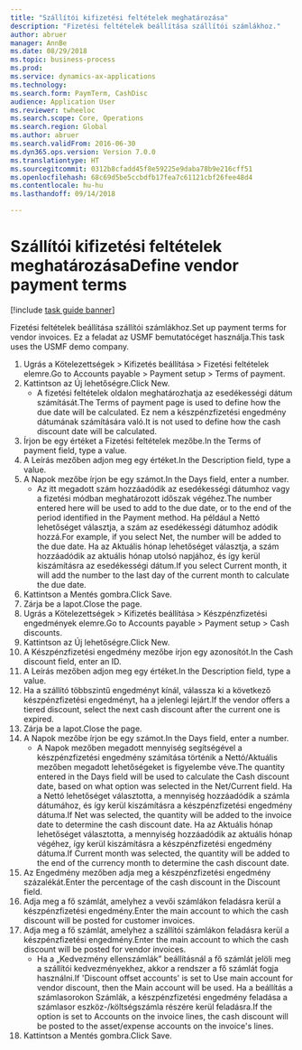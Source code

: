 ```yaml
--- 
title: "Szállítói kifizetési feltételek meghatározása"
description: "Fizetési feltételek beállítása szállítói számlákhoz."
author: abruer
manager: AnnBe
ms.date: 08/29/2018
ms.topic: business-process
ms.prod: 
ms.service: dynamics-ax-applications
ms.technology: 
ms.search.form: PaymTerm, CashDisc
audience: Application User
ms.reviewer: twheeloc
ms.search.scope: Core, Operations
ms.search.region: Global
ms.author: abruer
ms.search.validFrom: 2016-06-30
ms.dyn365.ops.version: Version 7.0.0
ms.translationtype: HT
ms.sourcegitcommit: 0312b8cfadd45f8e59225e9daba78b9e216cff51
ms.openlocfilehash: 68c69d5be5ccbdfb17fea7c61121cbf26fee48d4
ms.contentlocale: hu-hu
ms.lasthandoff: 09/14/2018

---
```

# <a name="define-vendor-payment-terms"></a><span data-ttu-id="fb6bf-103">Szállítói kifizetési feltételek meghatározása</span><span class="sxs-lookup"><span data-stu-id="fb6bf-103">Define vendor payment terms</span></span>

[!include [task guide banner](../../includes/task-guide-banner.md)]

<span data-ttu-id="fb6bf-104">Fizetési feltételek beállítása szállítói számlákhoz.</span><span class="sxs-lookup"><span data-stu-id="fb6bf-104">Set up payment terms for vendor invoices.</span></span> <span data-ttu-id="fb6bf-105">Ez a feladat az USMF bemutatócéget használja.</span><span class="sxs-lookup"><span data-stu-id="fb6bf-105">This task uses the USMF demo company.</span></span>

1. <span data-ttu-id="fb6bf-106">Ugrás a Kötelezettségek > Kifizetés beállítása > Fizetési feltételek elemre.</span><span class="sxs-lookup"><span data-stu-id="fb6bf-106">Go to Accounts payable > Payment setup > Terms of payment.</span></span>
2. <span data-ttu-id="fb6bf-107">Kattintson az Új lehetőségre.</span><span class="sxs-lookup"><span data-stu-id="fb6bf-107">Click New.</span></span>
    * <span data-ttu-id="fb6bf-108">A fizetési feltételek oldalon meghatározhatja az esedékességi dátum számítását.</span><span class="sxs-lookup"><span data-stu-id="fb6bf-108">The Terms of payment page is used to define how the due date will be calculated.</span></span> <span data-ttu-id="fb6bf-109">Ez nem a készpénzfizetési engedmény dátumának számítására való.</span><span class="sxs-lookup"><span data-stu-id="fb6bf-109">It is not used to define how the cash discount date will be calculated.</span></span>  
3. <span data-ttu-id="fb6bf-110">Írjon be egy értéket a Fizetési feltételek mezőbe.</span><span class="sxs-lookup"><span data-stu-id="fb6bf-110">In the Terms of payment field, type a value.</span></span>
4. <span data-ttu-id="fb6bf-111">A Leírás mezőben adjon meg egy értéket.</span><span class="sxs-lookup"><span data-stu-id="fb6bf-111">In the Description field, type a value.</span></span>
5. <span data-ttu-id="fb6bf-112">A Napok mezőbe írjon be egy számot.</span><span class="sxs-lookup"><span data-stu-id="fb6bf-112">In the Days field, enter a number.</span></span>
    * <span data-ttu-id="fb6bf-113">Az itt megadott szám hozzáadódik az esedékességi dátumhoz vagy a fizetési módban meghatározott időszak végéhez.</span><span class="sxs-lookup"><span data-stu-id="fb6bf-113">The number entered here will be used to add to the due date, or to the end of the period identified in the Payment method.</span></span> <span data-ttu-id="fb6bf-114">Ha például a Nettó lehetőséget választja, a szám az esedékességi dátumhoz adódik hozzá.</span><span class="sxs-lookup"><span data-stu-id="fb6bf-114">For example, if you select Net, the number will be added to the due date.</span></span> <span data-ttu-id="fb6bf-115">Ha az Aktuális hónap lehetőséget választja, a szám hozzáadódik az aktuális hónap utolsó napjához, és így kerül kiszámításra az esedékességi dátum.</span><span class="sxs-lookup"><span data-stu-id="fb6bf-115">If you select Current month, it will add the number to the last day of the current month to calculate the due date.</span></span>  
6. <span data-ttu-id="fb6bf-116">Kattintson a Mentés gombra.</span><span class="sxs-lookup"><span data-stu-id="fb6bf-116">Click Save.</span></span>
7. <span data-ttu-id="fb6bf-117">Zárja be a lapot.</span><span class="sxs-lookup"><span data-stu-id="fb6bf-117">Close the page.</span></span>
8. <span data-ttu-id="fb6bf-118">Ugrás a Kötelezettségek > Kifizetés beállítása > Készpénzfizetési engedmények elemre.</span><span class="sxs-lookup"><span data-stu-id="fb6bf-118">Go to Accounts payable > Payment setup > Cash discounts.</span></span>
9. <span data-ttu-id="fb6bf-119">Kattintson az Új lehetőségre.</span><span class="sxs-lookup"><span data-stu-id="fb6bf-119">Click New.</span></span>
10. <span data-ttu-id="fb6bf-120">A Készpénzfizetési engedmény mezőbe írjon egy azonosítót.</span><span class="sxs-lookup"><span data-stu-id="fb6bf-120">In the Cash discount field, enter an ID.</span></span>
11. <span data-ttu-id="fb6bf-121">A Leírás mezőben adjon meg egy értéket.</span><span class="sxs-lookup"><span data-stu-id="fb6bf-121">In the Description field, type a value.</span></span>
12. <span data-ttu-id="fb6bf-122">Ha a szállító többszintű engedményt kínál, válassza ki a következő készpénzfizetési engedményt, ha a jelenlegi lejárt.</span><span class="sxs-lookup"><span data-stu-id="fb6bf-122">If the vendor offers a tiered discount, select the next cash discount after the current one is expired.</span></span>
13. <span data-ttu-id="fb6bf-123">Zárja be a lapot.</span><span class="sxs-lookup"><span data-stu-id="fb6bf-123">Close the page.</span></span>
14. <span data-ttu-id="fb6bf-124">A Napok mezőbe írjon be egy számot.</span><span class="sxs-lookup"><span data-stu-id="fb6bf-124">In the Days field, enter a number.</span></span>
    * <span data-ttu-id="fb6bf-125">A Napok mezőben megadott mennyiség segítségével a készpénzfizetési engedmény számítása történik a Nettó/Aktuális mezőben megadott lehetőségeket is figyelembe véve.</span><span class="sxs-lookup"><span data-stu-id="fb6bf-125">The quantity entered in the Days field will be used to calculate the Cash discount date, based on what option was selected in the Net/Current field.</span></span> <span data-ttu-id="fb6bf-126">Ha a Nettó lehetőséget választotta, a mennyiség hozzáadódik a számla dátumához, és így kerül kiszámításra a készpénzfizetési engedmény dátuma.</span><span class="sxs-lookup"><span data-stu-id="fb6bf-126">If Net was selected, the quantity will be added to the invoice date to determine the cash discount date.</span></span> <span data-ttu-id="fb6bf-127">Ha az Aktuális hónap lehetőséget választotta, a mennyiség hozzáadódik az aktuális hónap végéhez, így kerül kiszámításra a készpénzfizetési engedmény dátuma.</span><span class="sxs-lookup"><span data-stu-id="fb6bf-127">If Current month was selected, the quantity will be added to the end of the currency month to determine the cash discount date.</span></span>  
15. <span data-ttu-id="fb6bf-128">Az Engedmény mezőben adja meg a készpénzfizetési engedmény százalékát.</span><span class="sxs-lookup"><span data-stu-id="fb6bf-128">Enter the percentage of the cash discount in the Discount field.</span></span> 
16. <span data-ttu-id="fb6bf-129">Adja meg a fő számlát, amelyhez a vevői számlákon feladásra kerül a készpénzfizetési engedmény.</span><span class="sxs-lookup"><span data-stu-id="fb6bf-129">Enter the main account to which the cash discount will be posted for customer invoices.</span></span>
17. <span data-ttu-id="fb6bf-130">Adja meg a fő számlát, amelyhez a szállítói számlákon feladásra kerül a készpénzfizetési engedmény.</span><span class="sxs-lookup"><span data-stu-id="fb6bf-130">Enter the main account to which the cash discount will be posted for vendor invoices.</span></span>
    * <span data-ttu-id="fb6bf-131">Ha a „Kedvezmény ellenszámlák” beállításnál a fő számlát jelöli meg a szállítói kedvezményekhez, akkor a rendszer a fő számlát fogja használni.</span><span class="sxs-lookup"><span data-stu-id="fb6bf-131">If 'Discount offset accounts' is set to Use main account for vendor discount, then the Main account will be used.</span></span>  <span data-ttu-id="fb6bf-132">Ha a beállítás a számlasorokon Számlák, a készpénzfizetési engedmény feladása a számlasor eszköz-/költségszámla részére kerül feladásra.</span><span class="sxs-lookup"><span data-stu-id="fb6bf-132">If the option is set to Accounts on the invoice lines, the cash discount will be posted to the asset/expense accounts on the invoice's lines.</span></span>  
18. <span data-ttu-id="fb6bf-133">Kattintson a Mentés gombra.</span><span class="sxs-lookup"><span data-stu-id="fb6bf-133">Click Save.</span></span>


